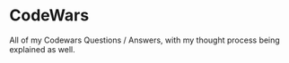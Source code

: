 # CodeWars
All of my Codewars Questions / Answers, with my thought process being explained as well.

